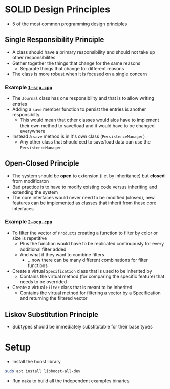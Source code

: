 # SOLID Design Principles
- 5 of the most common programming design principles

## **S**ingle Responsibility Principle
- A class should have a primary responsibility and should not take up other responsibilites
- Gather together the things that change for the same reasons
  - Separate things that change for different reasons
- The class is more robust when it is focused on a single concern

### Example [`1-srp.cpp`](1-srp.cpp)
- The `Journal` class has one responsibility and that is to allow writing entries
- Adding a `save` member function to persist the entries is another responsibilty
    - This would mean that other classes would alos have to implement their own method to save/load and it would have to be changed everywhere
- Instead a `save` method is in it's own class (`PersistenceManager`)
    - Any other class that should eed to save/load data can use the `PersistenceManager`

## **O**pen-Closed Principle
- The system should be **open** to extension (i.e. by inheritance) but **closed** from modificaton
- Bad practice is to have to modify existing code versus inheriting and extending the system
- The core interfaces would never need to be modified (closed), new features can be implemented as classes that inherit from these core interfaces

### Example [`2-ocp.cpp`](2-ocp.cpp)
- To filter the vector of `Products` creating a function to filter by color or size is repetitive
  - Plus the function would have to be replicated continuously for every additional filter added
  - And what if they want to combine filters
    - ...now there can be many different combinations for filter functions
- Create a virtual `Specification` class that is used to be inherited by
  - Contains the virtual method (for comparing the specific feature) that needs to be overrided
- Create a virtual `Filter` class that is meant to be inherited
  - Contains the virtual method for filtering a vector by a Specification and returning the filtered vector


## **L**iskov Substitution Principle
- Subtypes should be immediately substitutable for their base types

# Setup
- Install the boost library
```bash
sudo apt install libboost-all-dev
```

- Run `make` to build all the independent examples binaries